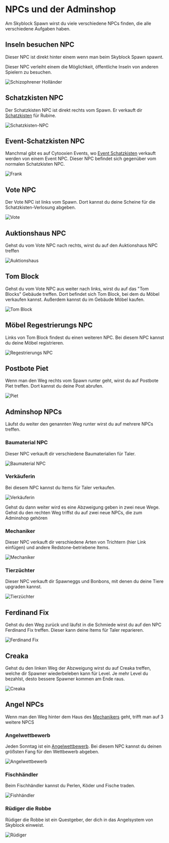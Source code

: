 # NPCs und der Adminshop
Am Skyblock Spawn wirst du viele verschiedene NPCs finden, die alle verschiedene Aufgaben haben.
## Inseln besuchen NPC
Dieser NPC ist direkt hinter einem wenn man beim Skyblock Spawn spawnt. 

Dieser NPC verleiht einem die Möglichkeit, öffentliche Inseln von anderen Spielern zu besuchen.

![Schizophrener Holländer](@site/static/img/de/game-mechanics/npcs/visitisland-npc.webp)

## Schatzkisten NPC
Der Schatzkisten NPC ist direkt rechts vom Spawn. Er verkauft dir [Schatzkisten](./treasure-chests.md) für Rubine.

![Schatzkisten-NPC](@site/static/img/de/game-mechanics/npcs/treasurechests-npc.webp)

## Event-Schatzkisten NPC
Manchmal gibt es auf Cytooxien Events, wo [Event Schatzkisten](./treasure-chests.md#eventschatzkisten) verkauft werden von einem Event NPC. Dieser NPC befindet sich gegenüber vom normalen Schatzkisten NPC.

![Frank](@site/static/img/de/game-mechanics/npcs/event-npc.webp)

## Vote NPC
Der Vote NPC ist links vom Spawn. Dort kannst du deine Scheine für die Schatzkisten-Verlosung abgeben.

![Vote](@site/static/img/de/game-mechanics/npcs/vote-npc.webp)

## Auktionshaus NPC
Gehst du vom Vote NPC nach rechts, wirst du auf den Auktionshaus NPC treffen

![Auktionshaus](@site/static/img/de/game-mechanics/npcs/auktionshaus-npc.webp)

## Tom Block
Gehst du vom Vote NPC aus weiter nach links, wirst du auf das "Tom Blocks" Gebäude treffen. Dort befindet sich Tom Block, bei dem du Möbel verkaufen kannst. Außerdem kannst du im Gebäude Möbel kaufen.

![Tom Block](@site/static/img/de/game-mechanics/npcs/tomblock.webp)

## Möbel Regestrierungs NPC
Links von Tom Block findest du einen weiteren NPC. Bei diesem NPC kannst du deine Möbel registrieren.

![Regestrierungs NPC](@site/static/img/de/game-mechanics/npcs/registrieren-npc.webp)

## Postbote Piet
Wenn man den Weg rechts vom Spawn runter geht, wirst du auf Postbote Piet treffen. Dort kannst du deine Post abrufen.

![Piet](@site/static/img/de/game-mechanics/npcs/piet.webp)

## Adminshop NPCs
Läufst du weiter den genannten Weg runter wirst du auf mehrere NPCs treffen.
### Baumaterial NPC
Dieser NPC verkauft dir verschiedene Baumaterialien für Taler.

![Baumaterial NPC](@site/static/img/de/game-mechanics/npcs/builder.webp)

### Verkäuferin
Bei diesem NPC kannst du Items für Taler verkaufen.

![Verkäuferin](@site/static/img/de/game-mechanics/npcs/sell-npc.webp)

Gehst du dann weiter wird es eine Abzweigung geben in zwei neue Wege. Gehst du den rechten Weg triffst du auf zwei neue NPCs, die zum Adminshop gehören
### Mechaniker
Dieser NPC verkauft dir verschiedene Arten von Trichtern (hier Link einfügen) und andere Redstone-betriebene Items.

![Mechaniker](@site/static/img/de/game-mechanics/npcs/mechaniker.webp)

### Tierzüchter
Dieser NPC verkauft dir Spawneggs und Bonbons, mit denen du deine Tiere upgraden kannst.

![Tierzüchter](@site/static/img/de/game-mechanics/npcs/breeder.webp)

## Ferdinand Fix
Gehst du den Weg zurück und läufst in die Schmiede wirst du auf den NPC Ferdinand Fix treffen. Dieser kann deine Items für Taler reparieren.

![Ferdinand Fix](@site/static/img/de/game-mechanics/npcs/ferdinand-fix.webp)

## Creaka
Gehst du den linken Weg der Abzweigung wirst du auf Creaka treffen, welche dir Spawner wiederbeleben kann für Level. Je mehr Level du bezahlst, desto bessere Spawner kommen am Ende raus.

![Creaka](@site/static/img/de/game-mechanics/npcs/creaka.webp)

## Angel NPCs
Wenn man den Weg hinter dem Haus des [Mechanikers](#mechaniker) geht, trifft man auf 3 weitere NPCS
### Angelwettbewerb
Jeden Sonntag ist ein [Angelwettbewerb](./fish.md). Bei diesem NPC kannst du deinen größsten Fang für den Wettbewerb abgeben.

![Angelwettbewerb](@site/static/img/de/game-mechanics/npcs/fishcontest.webp)
### Fischhändler
Beim Fischhändler kannst du Perlen, Köder und Fische traden.

![Fishhändler](@site/static/img/de/game-mechanics/npcs/fishtrader.webp)
### Rüdiger die Robbe
Rüdiger die Robbe ist ein Questgeber, der dich in das Angelsystem von Skyblock einweist.

![Rüdiger](@site/static/img/de/game-mechanics/npcs/rudiger.webp)